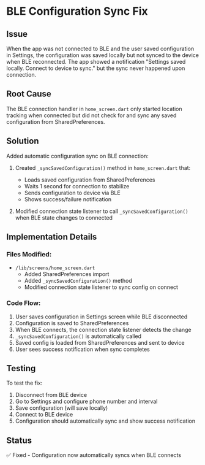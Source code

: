 # BLE Configuration Sync Fix

## Issue
When the app was not connected to BLE and the user saved configuration in Settings, the configuration was saved locally but not synced to the device when BLE reconnected. The app showed a notification "Settings saved locally. Connect to device to sync." but the sync never happened upon connection.

## Root Cause
The BLE connection handler in `home_screen.dart` only started location tracking when connected but did not check for and sync any saved configuration from SharedPreferences.

## Solution
Added automatic configuration sync on BLE connection:

1. Created `_syncSavedConfiguration()` method in `home_screen.dart` that:
   - Loads saved configuration from SharedPreferences
   - Waits 1 second for connection to stabilize
   - Sends configuration to device via BLE
   - Shows success/failure notification

2. Modified connection state listener to call `_syncSavedConfiguration()` when BLE state changes to connected

## Implementation Details

### Files Modified:
- `/lib/screens/home_screen.dart`
  - Added SharedPreferences import
  - Added `_syncSavedConfiguration()` method
  - Modified connection state listener to sync config on connect

### Code Flow:
1. User saves configuration in Settings screen while BLE disconnected
2. Configuration is saved to SharedPreferences
3. When BLE connects, the connection state listener detects the change
4. `_syncSavedConfiguration()` is automatically called
5. Saved config is loaded from SharedPreferences and sent to device
6. User sees success notification when sync completes

## Testing
To test the fix:
1. Disconnect from BLE device
2. Go to Settings and configure phone number and interval
3. Save configuration (will save locally)
4. Connect to BLE device
5. Configuration should automatically sync and show success notification

## Status
✅ Fixed - Configuration now automatically syncs when BLE connects